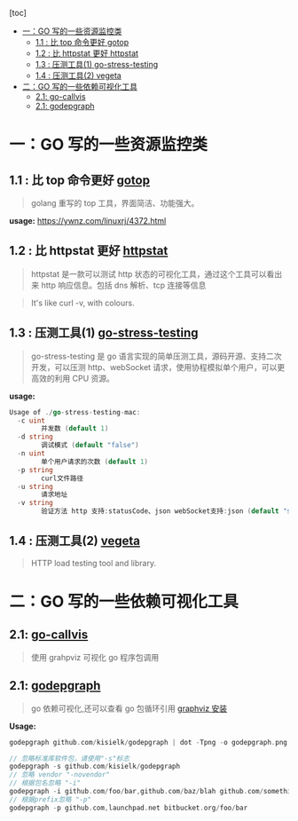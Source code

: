 [toc]
* [一：GO 写的一些资源监控类](#一go-写的一些资源监控类)
  * [1\.1 : 比 top 命令更好 <a href="https://github\.com/cjbassi/gotop">gotop</a>](#11--比-top-命令更好-gotop)
  * [1\.2 : 比 httpstat 更好 <a href="https://github\.com/davecheney/httpstat">httpstat</a>](#12--比-httpstat-更好-httpstat)
  * [1\.3 : 压测工具(1) <a href="https://github\.com/link1st/go\-stress\-testing">go\-stress\-testing</a>](#13--压测工具1-go-stress-testing)
  * [1\.4 : 压测工具(2) <a href="https://github\.com/tsenart/vegeta">vegeta</a>](#14--压测工具2-vegeta)
* [二：GO 写的一些依赖可视化工具](#二go-写的一些依赖可视化工具)
  * [2\.1: <a href="https://github\.com/ofabry/go\-callvis">go\-callvis</a>](#21-go-callvis)
  * [2\.1: <a href="https://github\.com/kisielk/godepgraph">godepgraph</a>](#21-godepgraph)
# 一：GO 写的一些资源监控类

## 1.1 : 比 top 命令更好 [gotop](https://github.com/cjbassi/gotop)

> golang 重写的 top 工具，界面简洁、功能强大。

**usage:** https://ywnz.com/linuxrj/4372.html

## 1.2 : 比 httpstat 更好 [httpstat](https://github.com/davecheney/httpstat)

> httpstat 是一款可以测试 http 状态的可视化工具，通过这个工具可以看出来 http 响应信息。包括 dns 解析、tcp 连接等信息

> It's like curl -v, with colours.

## 1.3 : 压测工具(1) [go-stress-testing](https://github.com/link1st/go-stress-testing)

> go-stress-testing 是 go 语言实现的简单压测工具，源码开源、支持二次开发，可以压测 http、webSocket 请求，使用协程模拟单个用户，可以更高效的利用 CPU 资源。

**usage:**

```go
Usage of ./go-stress-testing-mac:
  -c uint
        并发数 (default 1)
  -d string
        调试模式 (default "false")
  -n uint
        单个用户请求的次数 (default 1)
  -p string
        curl文件路径
  -u string
        请求地址
  -v string
        验证方法 http 支持:statusCode、json webSocket支持:json (default "statusCode")
```

## 1.4 : 压测工具(2) [vegeta](https://github.com/tsenart/vegeta)

> HTTP load testing tool and library.

# 二：GO 写的一些依赖可视化工具

## 2.1: [go-callvis](https://github.com/ofabry/go-callvis)

> 使用 grahpviz 可视化 go 程序包调用

## 2.1: [godepgraph](https://github.com/kisielk/godepgraph)

> go 依赖可视化,还可以查看 go 包循环引用
> [graphviz 安装](http://graphviz.org/download/)

**Usage:**

```go
godepgraph github.com/kisielk/godepgraph | dot -Tpng -o godepgraph.png

// 忽略标准库软件包，请使用"-s"标志
godepgraph -s github.com/kisielk/godepgraph
// 忽略 vendor "-novendor"
// 根据包名忽略 "-i"
godepgraph -i github.com/foo/bar,github.com/baz/blah github.com/something/else
// 根据prefix忽略 "-p"
godepgraph -p github.com,launchpad.net bitbucket.org/foo/bar

```
